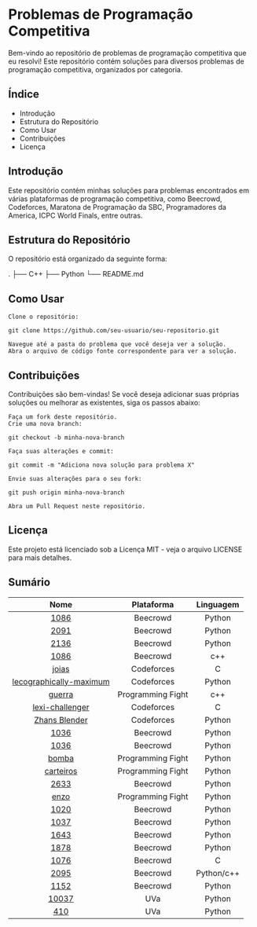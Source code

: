 # Problemas de Programação Competitiva

Bem-vindo ao repositório de problemas de programação competitiva que eu resolvi! Este repositório contém soluções para diversos problemas de programação competitiva, organizados por categoria.

## Índice

- Introdução
- Estrutura do Repositório
- Como Usar
- Contribuições
- Licença

## Introdução

Este repositório contém minhas soluções para problemas encontrados em várias plataformas de programação competitiva, como Beecrowd, Codeforces, Maratona de Programação da SBC, Programadores da America, ICPC World Finals, entre outras.

## Estrutura do Repositório

O repositório está organizado da seguinte forma:

.
├── C++
├── Python
└── README.md

## Como Usar

    Clone o repositório:

    git clone https://github.com/seu-usuario/seu-repositorio.git

    Navegue até a pasta do problema que você deseja ver a solução.
    Abra o arquivo de código fonte correspondente para ver a solução.

## Contribuições

Contribuições são bem-vindas! Se você deseja adicionar suas próprias soluções ou melhorar as existentes, siga os passos abaixo:

    Faça um fork deste repositório.
    Crie uma nova branch:

    git checkout -b minha-nova-branch

    Faça suas alterações e commit:

    git commit -m "Adiciona nova solução para problema X"

    Envie suas alterações para o seu fork:

    git push origin minha-nova-branch

    Abra um Pull Request neste repositório.

## Licença

Este projeto está licenciado sob a Licença MIT - veja o arquivo LICENSE para mais detalhes.

## Sumário

| Nome               | Plataforma       | Linguagem        |
|:------------------:|:----------------:|:----------------:|
| [1086](https://judge.beecrowd.com.br/pt/problems/view/1086) | Beecrowd    | Python    |
| [2091](https://judge.beecrowd.com.br/pt/problems/view/2091) | Beecrowd    | Python    |
| [2136](https://judge.beecrowd.com.br/pt/problems/view/2136) | Beecrowd    | Python    |
| [1086](https://judge.beecrowd.com.br/pt/problems/view/1086) | Beecrowd    | c++    |
| [joias](https://codeforces.com/gym/105327/problem/E) | Codeforces    | C    |
| [lecographically-maximum](https://codeforces.com/gym/105327/problem/L) | Codeforces    | Python   |
| [guerra](https://cp.nextline.com.br/problem/14) | Programming Fight    | c++   |
| [lexi-challenger](https://codeforces.com/gym/104555/problem/L) | Codeforces    | C   |
| [Zhans Blender](https://codeforces.com/problemset/problem/2013/A) | Codeforces    | Python   |
| [1036](https://judge.beecrowd.com/pt/problems/view/1036) | Beecrowd    | Python   |
| [1036](https://judge.beecrowd.com/pt/problems/view/1036) | Beecrowd    | Python   |
| [bomba](https://cp.nextline.com.br/problem/9) | Programming Fight    | Python   |
| [carteiros](https://cp.nextline.com.br/problem/10) | Programming Fight    | Python   |
| [2633](https://judge.beecrowd.com/pt/problems/view/2633) | Beecrowd    | Python   |
| [enzo](https://cp.nextline.com.br/problem/16) | Programming Fight    | Python   |
| [1020](https://judge.beecrowd.com/pt/problems/view/1020) | Beecrowd    | Python   |
| [1037](https://judge.beecrowd.com/pt/problems/view/1037) | Beecrowd    | Python   |
| [1643](https://judge.beecrowd.com/pt/problems/view/1643) | Beecrowd    | Python   |
| [1878](https://judge.beecrowd.com/pt/problems/view/1878) | Beecrowd    | Python   |
| [1076](https://judge.beecrowd.com/pt/problems/view/1076) | Beecrowd    | C   |
| [2095](https://judge.beecrowd.com/pt/problems/view/2095) | Beecrowd    | Python/c++   |
| [1152](https://judge.beecrowd.com/pt/problems/view/1152) | Beecrowd    | Python   |
| [10037](https://onlinejudge.org/index.php?option=onlinejudge&Itemid=8&page=show_problem&problem=978) | UVa    | Python   |
| [410](https://onlinejudge.org/index.php?option=onlinejudge&Itemid=8&page=show_problem&problem=351) | UVa    | Python   |



